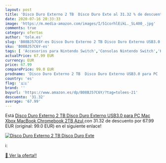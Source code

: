 ```yaml
---
layout: post
title: 'Disco Duro Externo 2 TB  Disco Duro Exte al 31.32 % de descuento'
date: 2020-07-16 20:33:33
image: 'https://m.media-amazon.com/images/I/51corhlEikL._SL400_.jpg'
comments: true
category: ofertas
author: 'tole.es'
slug: 'B08BJ57C6Y-es Disco Duro Externo 2 TB Disco Duro Externo USB3.0 para PC...'
sku: 'B08BJ57C6Y-es'
tags: [ 'Accesorios para Nintendo Switch','Consolas Nintendo Switch','Hardware y juegos para Nintendo Switch','Iluminación','Iluminación de ambiente de interior','Iluminación de interior','Iluminación decorativa y para usos específicos de interior','Juegos para Nintendo Switch','Mandos para Nintendo Switch','Videojuegos','xbox', ]
actualPrice: 67.99 EUR
currency: EUR
price: 67.99
comparePrice: 99.0 EUR
prodname: 'Disco Duro Externo 2 TB  Disco Duro Externo USB3.0 para PC  Mac Xbox  MacBook  Chromebook  2TB Azul '
country: 'es'
flag: '🇪🇸'
brand: ''
buyurl: 'https://www.amazon.es/dp/B08BJ57C6Y/?tag=tolees-21'
descuento: '31.32'
average: '67.99'
---
```


Está [Disco Duro Externo 2 TB  Disco Duro Externo USB3.0 para PC  Mac Xbox  MacBook  Chromebook  2TB Azul ](https://www.amazon.es/dp/B08BJ57C6Y/?tag=tolees-21) con 31.32 de descuento por 67.99 EUR (original: 99.0 EUR) en el siguiente enlace!

[![Disco Duro Externo 2 TB  Disco Duro Exte](https://m.media-amazon.com/images/I/51corhlEikL._SL400_.jpg)](https://www.amazon.es/dp/B08BJ57C6Y/?tag=tolees-21)

ℹ️:


[🛒 Ver la oferta!!](https://www.amazon.es/dp/B08BJ57C6Y/?tag=tolees-21)
